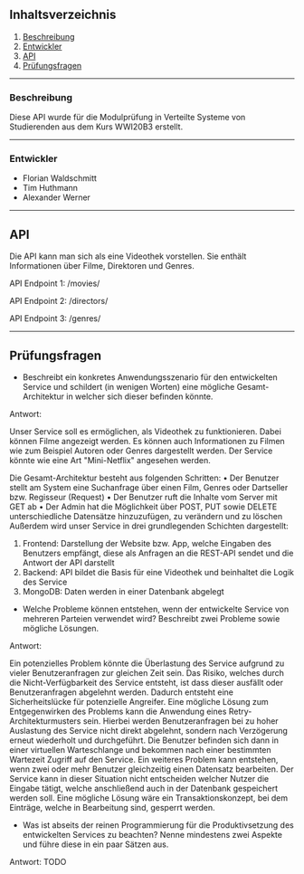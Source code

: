 ## Inhaltsverzeichnis
1. [Beschreibung](#beschreibung)
2. [Entwickler](#entwickler)
3. [API](#api)
4. [Prüfungsfragen](#prüfungsfragen)
***

### Beschreibung

Diese API wurde für die Modulprüfung in Verteilte Systeme von Studierenden aus dem Kurs WWI20B3 erstellt.
***
### Entwickler

* Florian Waldschmitt
* Tim Huthmann
* Alexander Werner
***

## API

Die API kann man sich als eine Videothek vorstellen. Sie enthält Informationen über Filme, Direktoren und Genres. 


API Endpoint 1:
/movies/

API Endpoint 2:
/directors/

API Endpoint 3:
/genres/

***
## Prüfungsfragen

* Beschreibt ein konkretes Anwendungsszenario für den entwickelten
Service und schildert (in wenigen Worten) eine mögliche
Gesamt-Architektur in welcher sich dieser befinden könnte.

Antwort: 

Unser Service soll es ermöglichen, als Videothek zu funktionieren. Dabei können Filme angezeigt werden. Es können auch Informationen zu Filmen wie zum Beispiel Autoren oder Genres dargestellt werden. Der Service könnte wie eine Art "Mini-Netflix" angesehen werden.

Die Gesamt-Architektur besteht aus folgenden Schritten: 
•	Der Benutzer stellt am System eine Suchanfrage über einen Film, Genres oder Dartseller bzw. Regisseur (Request)
•	Der Benutzer ruft die Inhalte vom Server mit GET ab 
•	Der Admin hat die Möglichkeit über POST, PUT sowie DELETE unterschiedliche Datensätze hinzuzufügen, zu verändern und zu löschen 
Außerdem wird unser Service in drei grundlegenden Schichten dargestellt: 
1.	Frontend: Darstellung der Website bzw. App, welche Eingaben des Benutzers empfängt, diese als Anfragen an die REST-API sendet und die Antwort der API darstellt 
2.	Backend: API bildet die Basis für eine Videothek und beinhaltet die Logik des Service
3.	MongoDB: Daten werden in einer Datenbank abgelegt  


* Welche Probleme können entstehen, wenn der entwickelte Service von
mehreren Parteien verwendet wird? Beschreibt zwei Probleme sowie
mögliche Lösungen.

Antwort: 

Ein potenzielles Problem könnte die Überlastung des Service aufgrund zu vieler Benutzeranfragen zur gleichen Zeit sein. Das Risiko, welches durch die Nicht-Verfügbarkeit des Service entsteht, ist dass dieser ausfällt oder Benutzeranfragen abgelehnt werden. Dadurch entsteht eine Sicherheitslücke für potenzielle Angreifer. 
Eine mögliche Lösung zum Entgegenwirken des Problems kann die Anwendung eines Retry-Architekturmusters sein. Hierbei werden Benutzeranfragen bei zu hoher Auslastung des Service nicht direkt abgelehnt, sondern nach Verzögerung erneut wiederholt und durchgeführt. Die Benutzer befinden sich dann in einer virtuellen Warteschlange und bekommen nach einer bestimmten Wartezeit Zugriff auf den Service. Ein weiteres Problem kann entstehen, wenn zwei oder mehr Benutzer gleichzeitig einen Datensatz bearbeiten. Der Service kann in dieser Situation nicht entscheiden welcher Nutzer die Eingabe tätigt, welche anschließend auch in der Datenbank gespeichert werden soll. Eine mögliche Lösung wäre ein Transaktionskonzept, bei dem Einträge, welche in Bearbeitung sind, gesperrt werden.


* Was ist abseits der reinen Programmierung für die Produktivsetzung des
entwickelten Services zu beachten? Nenne mindestens zwei Aspekte und
führe diese in ein paar Sätzen aus.

Antwort: TODO



